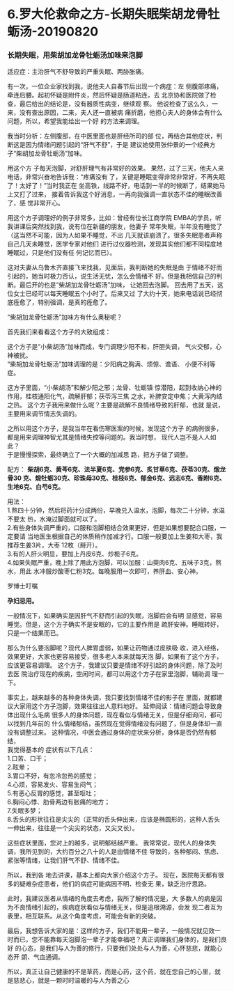 # 6.罗大伦救命之方-长期失眠柴胡龙骨牡蛎汤-20190820


<a name="4MGtn"></a>
### 长期失眠，用柴胡加龙骨牡蛎汤加味来泡脚


适应症：主治肝气不舒导致的严重失眠、两胁胀痛。

有一次，一位企业家找到我，说他夫人自春节后出现一个病症：左
侧腹部疼痛，牵连后腰。起初怀疑是附件炎，然后怀疑是肠道粘连，去
北京协和医院做了检查，最后给出的结论是，没有器质性病变，继续观
察。
他说检查了这么久，一来，没有查出原因，二来，夫人还一直被病
痛折磨，他担心夫人的身体会有什么问题，所以，希望我能给出一个好
的方法来调理。

我当时分析：左侧腹部，在中医里面也是肝经所司的部
位，再结合其他症状，判断这是因为情绪问题引起的“肝气不舒”，于是
建议她使用张仲景的一个经典方子“柴胡加龙骨牡蛎汤”加味。

用这个方
子每天泡脚，对舒肝理气有非常好的效果。
果然，过了三天，他夫人来电话，非常兴奋地告诉我：“疼痛没有
了，关键是睡眠变得非常非常好，不再失眠了！太好了！”当时我正在
坐高铁，线路不好，电话到一半的时候断了，结果她马上又打了过来，
接着告诉我这个好消息，一再向我强调一直状态不佳的睡眠改善了，感
觉非常开心。

用这个方子调理好的例子非常多，比如：曾经有位长江商学院
EMBA的学员，听我讲课后突然找到我，说有位在新疆的朋友，他妻子
常年失眠，半年没有睡觉了（这当然不可能，因为人如果不睡觉，不出
几天就该崩溃了。很多失眠患者声称自己几天未睡觉，医学专家对他们
进行过仪器检测，发现其实他们都不同程度地睡眠过，只是他们没有任
何记忆而已）。

这对夫妻从乌鲁木齐直接飞来找我，见面后，我判断她的失眠是由
于情绪不好而引起的，她当时极力否认，说生活无忧，怎么会情绪不
好。但是我相信自己的判断。最后开的也是“柴胡加龙骨牡蛎汤”加味，
让她回去泡脚。
回去用了五天，这位女士已经可以每天睡眠五个小时了。后来又过
了大约十天，她来电话说已经彻底痊愈了，特别强调，是真的痊愈了。

“柴胡加龙骨牡蛎汤”加味方有什么奥秘呢？

首先我们来看看这个方子的大致组成：

这个方子是“小柴胡汤”加味而成，专门调理少阳不和，肝胆失调，
气火交郁，心神被扰。<br />“柴胡加龙骨牡蛎汤”加味调理的是：少阳病之胸满、烦惊、谵语、
小便不利等症。

这方子里面，“小柴胡汤”和解少阳之邪；龙骨、牡蛎镇
惊潜阳，起到收纳心神的作用，桂枝通阳化气，疏解肝郁；茯苓泻三焦
之水，补脾安定中焦；大黄泻内结之热。
这个方子我用来做什么呢？主要是疏解不良情绪导致的肝郁，也就
是说，主要用来调节情志失调的。

之所以用这个方子，是我当年在看伤寒医案的时候，发现这个方子
的病例很多，都是用来调理神智尤其是情绪失控等问题的。我当时想，
现代人岂不是人人如此？<br />于是慢慢探索，最终确立了一个大概的加减思
路，把方子做了调整。

配方： **柴胡6克、黄芩6克、法半夏6克、党参6克、炙甘草6克、茯苓30克、煅龙骨30
克、煅牡蛎30克、珍珠母30克、桂枝6克、郁金6克、远志6克、香附6克、生地6克、白芍6克。**

用法：<br />1.熬四十分钟，然后将药汁分成两份，早晚兑入温水，泡脚，每次二十分钟，水温不要太
热，水淹过脚面就可以了。<br />2.有些身体失调严重的，口服和泡脚相结合效果更好，但是如果想要配合口服，一定要请
当地医生根据自己的体质稍作加减才行。口服一般要加上生姜和大枣，我推荐生姜3片，大枣
12枚（掰开）。<br />3.有的人肝火明显，要加上丹皮6克、炒栀子6克。<br />4.如果失眠严重，晚上除了用此方泡脚，可以加服：山萸肉6克、五味子3克，熬水，用此
水冲服炒酸枣仁粉3克。每晚服用一次即可，养肝血、安心神。

罗博士叮嘱

**孕妇忌用。**

一般情况下，如果确实是因肝气不舒而引起的失眠，泡脚后会有明
显感觉，容易睡觉。但是，这个方子确实不是安眠的，它的主要作用是
疏肝安神。睡眠转好，只是一个结果而已。

那么为什么要泡脚呢？现代人脾胃虚弱，如果让药物通过皮肤吸
收，进入经络，效果更好，大家也更容易接受，很多老人本来就每天泡
脚，如果有了这个方子，应该更容易调理。
这个方子，我建议只要是情绪不好引起的身体问题，除了及时去医
院治疗现在的疾病，空闲时间，都可以用这个方子在家里泡脚，辅助调
理一下。

事实上，越来越多的各种身体失调，我只要找到情绪不佳的影子在
里面，就都建议大家用这个方子泡脚，效果往往出人意料地好。
延伸阅读：情绪问题会导致身体出现什么毛病
很多人的身体问题，现在看似与情绪无关，但是仔细询问，都可以找到几年前的
什么情绪郁结，虽然现在觉得情绪没有问题了，但是身体却一直没有调整过来。
这种情况，中医会通过身体的症状来分析，身体是否仍然有郁结，<br />我觉得基本的
症状有以下几点：<br />1.口苦、口干；<br />2.眩晕；<br />3.胃口不好，有忽冷忽热的感觉；<br />4.心烦，容易发火、容易生闷气；<br />5.有恶心反胃的感觉，甚至呕吐；<br />6.胸闷心悸、肋骨两边有胀痛的地方；<br />7.失眠多梦；<br />8.舌头的形状往往是尖尖的（正常的舌头伸出来，应该是椭圆形的，这种人舌头
一伸出来，往往是一个尖尖的状态，又尖又长）。

这些症状里面，您对上的越多，说明郁结越严重。
我常常说，现代人的身体失调，我所见到的，大约百分之八十的人是由情绪不佳
导致的，各种郁闷、焦虑、紧张等情绪，让我们肝气不舒、情绪不佳。

所以，我到各
地去讲课，基本上都向大家介绍这个方子。
现在，医院每天都有很多的疑难杂症患者，他们的病症可能病因不明、检查无
果，缺乏治疗思路。

此时，我建议医者从情绪的角度去考虑，我所了解的情况是，大
多数人的病是因为不良情绪引起的，疾病症状看似与情绪无关，但是追根溯源，会发
现二者互为表里，相互联系。从这个角度考虑，可能会有新的突破。

最后，我想告诉大家的是：这样的方子，我们不能用一辈子，一般情况就见效一
时而已，您不能靠每天泡脚泡一辈子才能幸福吧？真正调理我们身体的，是我们良好
的心态，是我们与人为善的修行，只要我们处处与人为善，心怀慈悲，就能心态开
朗、气血通调。

所以，真正让自己健康的不是草药，而是心药，这个药，就在您自己的心里，就
是慈悲心，就是一颗时时温暖的与人为善之心

